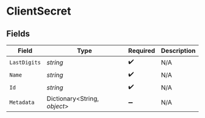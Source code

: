 # ClientSecret


## Fields

| Field                        | Type                         | Required                     | Description                  |
| ---------------------------- | ---------------------------- | ---------------------------- | ---------------------------- |
| `LastDigits`                 | *string*                     | :heavy_check_mark:           | N/A                          |
| `Name`                       | *string*                     | :heavy_check_mark:           | N/A                          |
| `Id`                         | *string*                     | :heavy_check_mark:           | N/A                          |
| `Metadata`                   | Dictionary<String, *object*> | :heavy_minus_sign:           | N/A                          |